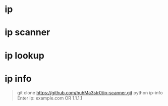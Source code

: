 # ip
# ip scanner
# ip lookup
# ip info

> git clone https://github.com/huhMa3str0/ip-scanner.git
> python ip-info
> Enter ip: example.com OR 1.1.1.1
